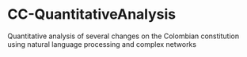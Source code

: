 # CC-QuantitativeAnalysis
Quantitative analysis of several changes on the Colombian constitution using natural language processing and complex networks
